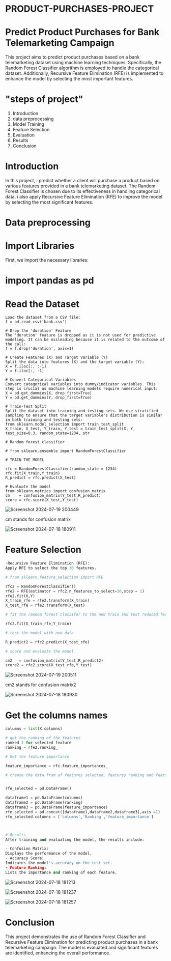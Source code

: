 # PRODUCT-PURCHASES-PROJECT


# Predict Product Purchases for Bank Telemarketing Campaign
This project aims to predict product purchases based on a bank telemarketing dataset using machine learning techniques. Specifically, the Random Forest Classifier algorithm is employed to handle the categorical dataset. Additionally, Recursive Feature Elimination (RFE) is implemented to enhance the model by selecting the most important features.

# "steps of project" 
1. Introduction
2. data preprocessing 
3. Model Training
4. Feature Selection
5. Evaluation
6. Results
7. Conclusion


# Introduction
In this project, i predict whether a client will purchase a product based on various features provided in a bank telemarketing dataset. The Random Forest Classifier is chosen due to its effectiveness in handling categorical data. i also apply Recursive Feature Elimination (RFE) to improve the model by selecting the most significant features.

# Data preprocessing
# Import Libraries
First, we import the necessary libraries:

# import pandas as pd
# Read the Dataset
```puthon
Load the dataset from a CSV file:
f = pd.read_csv('bank.csv')

# Drop the 'duration' Feature
The 'duration' feature is dropped as it is not used for predictive modeling. It can be misleading because it is related to the outcome of the call:
f = f.drop('duration', axis=1)

# Create Features (X) and Target Variable (Y)
Split the data into features (X) and the target variable (Y):
X = f.iloc[:, :-1]
Y = f.iloc[:, -1]

# Convert Categorical Variables
Convert categorical variables into dummy/indicator variables. This step is crucial as machine learning models require numerical input:
X = pd.get_dummies(X, drop_first=True)
Y = pd.get_dummies(Y, drop_first=True)

# Train-Test Split
Split the dataset into training and testing sets. We use stratified sampling to ensure that the target variable's distribution is similar in both training and testing sets:
from sklearn.model_selection import train_test_split
X_train, X_test, Y_train, Y_test = train_test_split(X, Y, test_size=0.3, random_state=1234, str

# Random forest classifier 

# from sklearn.ensemble import RandomForestClassifier

# TRAIN THE MODEL 

rfc = RandomForestClassifier(random_state = 1234)
rfc.fit(X_train,Y_train)
R_predict = rfc.predict(X_test)

# Evaluate the model 
from sklearn.metrics import confusion_matrix 
cm    = confusion_matrix(Y_test,R_predict)
score = rfc.score(X_test,Y_test) 
```
![Screenshot 2024-07-19 200449](https://github.com/user-attachments/assets/303bfd7f-5780-4e26-9b4d-0d1df8293d61)

cm stands for confusion matrix

![Screenshot 2024-07-18 180911](https://github.com/user-attachments/assets/d0defb6c-c326-441e-9937-18fd0cd6afef)


# Feature Selection
```python
-Recursive Feature Elimination (RFE): 
Apply RFE to select the top 30 features.

# from sklearn.feature_selection import RFE

rfc2 = RandomForestClassifier()
rfe2 = RFE(estimator = rfc2,n_features_to_select=30,step = 1)
rfe2.fit(X,Y)
X_train_rfe = rfe2.transform(X_train)
X_test_rfe = rfe2.transform(X_test)

# fit the random forest classifer to the new train and test reduced feature data 

rfc2.fit(X_train_rfe,Y_train)

# test the model with new data 

R_predict2 = rfc2.predict(X_test_rfe)

# score and evaluate the model  

cm2   = confusion_matrix(Y_test,R_predict2)
score2 = rfc2.score(X_test_rfe,Y_test)   
```
![Screenshot 2024-07-19 200511](https://github.com/user-attachments/assets/30401111-c0fc-4cd2-9d37-62edbc3f70c4)


cm2 stands for confusion matrix2

![Screenshot 2024-07-18 180930](https://github.com/user-attachments/assets/1d4be301-9282-47f4-a2dd-d31caaecf6fb)


# Get the columns names 
```python
columns = list(X.columns)

# get the ranking of the features
ranked 1 for selected feature 
ranking = rfe2.ranking_

# Get the feature importance 

feature_importance = rfc.feature_importances_

# create the data fram of features selected, features ranking and features importance


rfe_selected = pd.DataFrame()

dataframe1 = pd.DataFrame(columns)
dataframe2 = pd.DataFrame(ranking)
dataframe3 = pd.DataFrame(feature_importance)
rfe_selected = pd.concat([dataframe1,dataframe2,dataframe3],axis =1)
rfe_selected.columns = ['columns','Ranking','feature_importance']



# Results
After training and evaluating the model, the results include:

- Confusion Matrix: 
Displays the performance of the model.
- Accuracy Score: 
Indicates the model's accuracy on the test set.
- Feature Ranking:
Lists the importance and ranking of each feature.
```
![Screenshot 2024-07-18 181213](https://github.com/user-attachments/assets/dd0a6d9a-fa94-4796-a225-6d5d68a03a74)

![Screenshot 2024-07-18 181237](https://github.com/user-attachments/assets/ab7d55b5-fcf8-4a31-a1b1-098f8374dd0a)

![Screenshot 2024-07-18 181257](https://github.com/user-attachments/assets/dfe126fc-b7b1-4ab7-9355-8498622e7478)




# Conclusion
This project demonstrates the use of Random Forest Classifier and Recursive Feature Elimination for predicting product purchases in a bank telemarketing campaign. The model is evaluated and significant features are identified, enhancing the overall performance.




